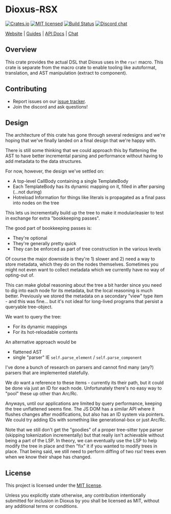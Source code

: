 # Dioxus-RSX

[![Crates.io][crates-badge]][crates-url]
[![MIT licensed][mit-badge]][mit-url]
[![Build Status][actions-badge]][actions-url]
[![Discord chat][discord-badge]][discord-url]

[crates-badge]: https://img.shields.io/crates/v/dioxus-rsx.svg
[crates-url]: https://crates.io/crates/dioxus-rsx
[mit-badge]: https://img.shields.io/badge/license-MIT-blue.svg
[mit-url]: https://github.com/dioxuslabs/dioxus/blob/master/LICENSE
[actions-badge]: https://github.com/dioxuslabs/dioxus/actions/workflows/main.yml/badge.svg
[actions-url]: https://github.com/dioxuslabs/dioxus/actions?query=workflow%3ACI+branch%3Amaster
[discord-badge]: https://img.shields.io/discord/899851952891002890.svg?logo=discord&style=flat-square
[discord-url]: https://discord.gg/XgGxMSkvUM

[Website](https://dioxuslabs.com) |
[Guides](https://dioxuslabs.com/learn/0.5/) |
[API Docs](https://docs.rs/dioxus-rsx/latest/dioxus_rsx) |
[Chat](https://discord.gg/XgGxMSkvUM)

## Overview

This crate provides the actual DSL that Dioxus uses in the `rsx!` macro. This crate is separate from the macro crate to enable tooling like autoformat, translation, and AST manipulation (extract to component).

## Contributing

- Report issues on our [issue tracker](https://github.com/dioxuslabs/dioxus/issues).
- Join the discord and ask questions!

## Design

The architecture of this crate has gone through several redesigns and we're hoping that we've finally landed on a final design that we're happy with.

There is still some thinking that we could approach this by flattening the AST to have better incremental parsing and performance without having to add metadata to the data structures.

For now, however, the design we've settled on:

- A top-level CallBody containing a single TemplateBody
- Each TemplateBody has its dynamic mapping on it, filled in after parsing (...not during)
- Hotreload Information for things like literals is propagated as a final pass into nodes on the tree

This lets us incrementally build up the tree to make it modular/easier to test in exchange for extra "bookkeeping passes".

The good part of bookkeeping passes is:
- They're optional
- They're generally pretty quick
- They can be enforced as part of tree construction in the various levels

Of course the major downside is they're 1) slower and 2) need a way to store metadata, which they do on the nodes themselves. Sometimes you might not even want to collect metadata which we currently have no way of opting-out of.

This can make global reasoning about the tree a bit harder since you need to dig into each node for its metadata, but the local reasoning is much better. Previously we stored the metadata on a secondary "view" type item - and this was fine... but it's not ideal for long-lived programs that persist a queryable tree-object.

We want to query the tree:
- For its dynamic mappings
- For its hot-reloadable contents

An alternative approach would be
- flattened AST
- single "parser" IE `self.parse_element` / `self.parse_component`

I've done a bunch of research on parsers and cannot find many (any?) parsers that are implemented statefully.

We *do* want a reference to these items - currently its their path, but it could be done via just an ID for each node. Unfortunately there's no easy way to "pool" these up other than Arc/Rc.

Anyways, until our applications are limited by query performance, keeping the tree unflattened seems fine. The JS DOM has a similar API where it flushes changes after modifications, but also has an ID system via pointers. We could try adding IDs with something like generational-box or just Arc/Rc.

Note that we still don't get the "goodies" of a proper tree-sitter type parser (skipping tokenization incrementally) but that really isn't achievable without being a part of the LSP. In theory, we can eventually use the LSP to help modify the tree in place and then "fix" it if you wanted to modify trees in place. That being said, we still need to perform diffing of two rsx! trees even when we know their shape has changed.

## License

This project is licensed under the [MIT license].

[mit license]: https://github.com/DioxusLabs/dioxus/blob/master/LICENSE-MIT

Unless you explicitly state otherwise, any contribution intentionally submitted
for inclusion in Dioxus by you shall be licensed as MIT, without any additional
terms or conditions.
